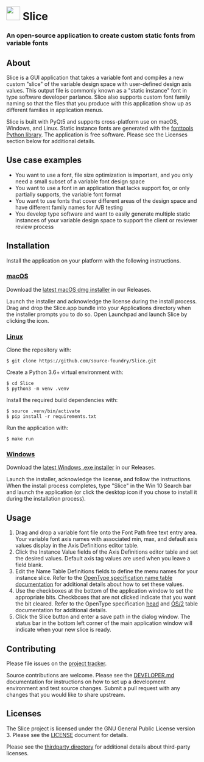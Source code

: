 # <img height="36" src="https://raw.githubusercontent.com/source-foundry/Slice/main/src/resources/img/slice-icon.svg"/>  Slice

### An open-source application to create custom static fonts from variable fonts

## About

Slice is a GUI application that takes a variable font and compiles a new custom "slice" of the variable design space with user-defined design axis values.  This output file is commonly known as a "static instance" font in type software developer parlance.  Slice also supports custom font family naming so that the files that you produce with this application show up as different families in application menus.

Slice is built with PyQt5 and supports cross-platform use on macOS, Windows, and Linux. Static instance fonts are generated with the [fonttools Python library](https://github.com/fonttools/fonttools).  The application is free software. Please see the Licenses section below for additional details.

## Use case examples

- You want to use a font, file size optimization is important, and you only need a small subset of a variable font design space
- You want to use a font in an application that lacks support for, or only partially supports, the variable font format
- You want to use fonts that cover different areas of the design space and have different family names for A/B testing
- You develop type software and want to easily generate multiple static instances of your variable design space to support the client or reviewer review process

## Installation

Install the application on your platform with the following instructions.

### [macOS]()

Download the [latest macOS dmg installer](https://github.com/source-foundry/Slice/releases/latest) in our Releases.

Launch the installer and acknowledge the license during the install process. Drag and drop the Slice.app bundle into your Applications directory when the installer prompts you to do so.  Open Launchpad and launch Slice by clicking the icon.


### [Linux]()

Clone the repository with:

```
$ git clone https://github.com/source-foundry/Slice.git
```

Create a Python 3.6+ virtual environment with:

```
$ cd Slice
$ python3 -m venv .venv
```

Install the required build dependencies with:

```
$ source .venv/bin/activate
$ pip install -r requirements.txt
```

Run the application with:

```
$ make run
```

### [Windows]()

Download the [latest Windows .exe installer](https://github.com/source-foundry/Slice/releases/latest) in our Releases.

Launch the installer, acknowledge the license, and follow the instructions.  When the install process completes, type "Slice" in the Win 10 Search bar and launch the application (or click the desktop icon if you chose to install it during the installation process).

## Usage

1. Drag and drop a variable font file onto the Font Path free text entry area.  Your variable font axis names with associated min, max, and default axis values display in the Axis Definitions editor table.
2. Click the Instance Value fields of the Axis Definitions editor table and set the desired values.  Default axis tag values are used when you leave a field blank.
3. Edit the Name Table Definitions fields to define the menu names for your instance slice.  Refer to the [OpenType specification name table documentation](https://docs.microsoft.com/en-us/typography/opentype/spec/name) for additional details about how to set these values.
4. Use the checkboxes at the bottom of the application window to set the appropriate bits.  Checkboxes that are not clicked indicate that you want the bit cleared. Refer to the OpenType specification [head](https://docs.microsoft.com/en-us/typography/opentype/spec/head) and [OS/2](https://docs.microsoft.com/en-us/typography/opentype/spec/os2) table documentation for additional details.
5. Click the Slice button and enter a save path in the dialog window.  The status bar in the bottom left corner of the main application window will indicate when your new slice is ready.

## Contributing

Please file issues on the [project tracker](https://github.com/source-foundry/Slice/issues).  

Source contributions are welcome.  Please see the [DEVELOPER.md](DEVELOPER.md) documentation for instructions on how to set up a development environment and test source changes.  Submit a pull request with any changes that you would like to share upstream.

## Licenses

The Slice project is licensed under the GNU General Public License version 3. Please see the [LICENSE](LICENSE) document for details.

Please see the [thirdparty directory](https://github.com/source-foundry/Slice/tree/main/thirdparty) for additional details about third-party licenses.
